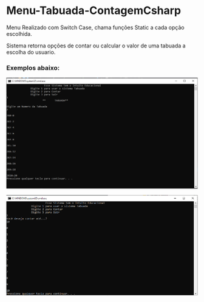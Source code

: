 # Menu-Tabuada-ContagemCsharp
Menu Realizado com Switch Case, chama funções Static a cada opção escolhida.

Sistema retorna opções de contar ou calcular o valor de uma tabuada a escolha do usuario.

### Exemplos abaixo:

![Imagem da Opção 1](https://github.com/pablosdlima/Menu-Tabuada-ContagemCsharp/blob/master/opc1.PNG)


![Imagem da Opção 2](https://github.com/pablosdlima/Menu-Tabuada-ContagemCsharp/blob/master/opc2.PNG)
